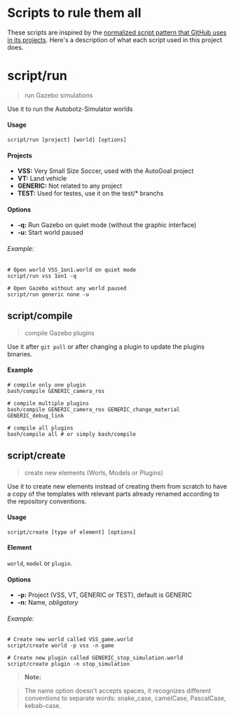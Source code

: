 # Scripts to rule them all

These scripts are inspired by the [normalized script pattern that GitHub uses in its projects](https://githubengineering.com/scripts-to-rule-them-all/).
Here's a description of what each script used in this project does.

# script/run
>  run Gazebo simulations

Use it to run the Autobotz-Simulator worlds

#### Usage
`script/run [project] [world] [options]`

#### Projects
* **VSS:** Very Small Size Soccer, used with the AutoGoal project
* **VT:** Land vehicle
* **GENERIC:** Not related to any project
* **TEST:** Used for testes, use it on the test/* branchs

#### Options
* **-q:** Run Gazebo on quiet mode (without the graphic interface)
* **-u:** Start world paused

###### Example:
```
# Open world VSS_1on1.world on quiet mode
script/run vss 1on1 -q

# Open Gazebo without any world paused
script/run generic none -u
```

## script/compile
> compile Gazebo plugins

Use it after `git pull` or after changing a plugin to update the plugins binaries.

#### Example
```
# compile only one plugin
bash/compile GENERIC_camera_ros

# compile multiple plugins
bash/compile GENERIC_camera_ros GENERIC_change_material GENERIC_debug_link

# compile all plugins
bash/compile all # or simply bash/compile
```

## script/create
> create new elements (Worls, Models or Plugins)

Use it to create new elements instead of creating them from scratch to have a copy of the templates with relevant parts already renamed according to the repository conventions.

#### Usage
`script/create [type of element] [options]`

#### Element
`world`, `model` or `plugin`.

#### Options
* **-p:** Project (VSS, VT, GENERIC or TEST), default is GENERIC
* **-n:** Name, *obligatory*

###### Example:
```
# Create new world called VSS_game.world
script/create world -p vss -n game

# Create new plugin called GENERIC_stop_simulation.world
script/create plugin -n stop_simulation
```

> **Note:**

> The name option doesn't accepts spaces, it recognizes different conventions to separate words: snake_case, camelCase, PascalCase, kebab-case.
